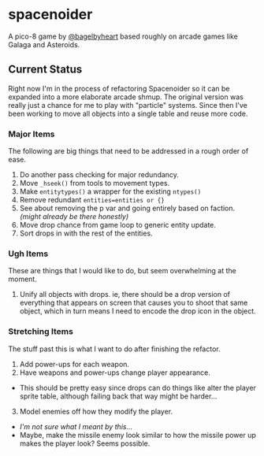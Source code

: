 # spacenoider

A pico-8 game by [@bagelbyheart](https://twitter.com/bagelbyheart) based roughly on arcade games like Galaga and Asteroids.

## Current Status

Right now I'm in the process of refactoring Spacenoider so it can be expanded into a more elaborate arcade shmup. The original version was really just a chance for me to play with "particle" systems. Since then I've been working to move all objects into a single table and reuse more code.

### Major Items

The following are big things that need to be addressed in a rough order of ease.

1. Do another pass checking for major redundancy.  
  1. Move `_hseek()` from tools to movement types.
  2. Make `entitytypes()` a wrapper for the existing `ntypes()`
  3. Remove redundant `entities=entities or {}`
  4. See about removing the p var and going entirely based on faction. _(might already be there honestly)_
  5. Move drop chance from game loop to generic entity update.
  6. Sort drops in with the rest of the entities.

### Ugh Items

These are things that I would like to do, but seem overwhelming at the moment.

1. Unify all objects with drops. ie, there should be a drop version of everything that appears on screen that causes you to shoot that same object, which in turn means I need to encode the drop icon in the object.

### Stretching Items

The stuff past this is what I want to do after finishing the refactor.

1. Add power-ups for each weapon.
2. Have weapons and power-ups change player appearance.  
  * This should be pretty easy since drops can do things like alter the player sprite table, although failing back that way might be harder...
3. Model enemies off how they modify the player.  
  * _I'm not sure what I meant by this..._
  * Maybe, make the missile enemy look similar to how the missile power up makes the player look? Seems possible.


